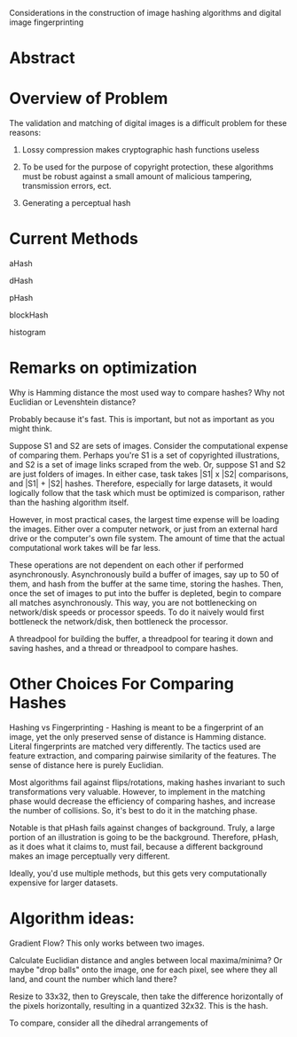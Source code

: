 Considerations in the construction of image hashing algorithms and digital image fingerprinting


# Abstract



# Overview of Problem

The validation and matching of digital images is a difficult problem for these reasons:

1. Lossy compression makes cryptographic hash functions useless

2. To be used for the purpose of copyright protection, these algorithms must be robust against a small amount of malicious tampering, transmission errors, ect.

3. Generating a perceptual hash

# Current Methods

aHash

dHash

pHash

blockHash

histogram


# Remarks on optimization
Why is Hamming distance the most used way to compare hashes? Why not Euclidian or Levenshtein distance?

Probably because it's fast. This is important, but not as important as you might think.

Suppose S1 and S2 are sets of images. Consider the computational expense of comparing them. Perhaps you're S1 is a set of copyrighted illustrations, and S2 is a set of image links scraped from the web. Or, suppose S1 and S2 are just folders of images. In either case, task takes |S1| x |S2| comparisons, and |S1| + |S2| hashes. Therefore, especially for large datasets, it would logically follow that the task which must be optimized is comparison, rather than the hashing algorithm itself.

However, in most practical cases, the largest time expense will be loading the images. Either over a computer network, or just from an external hard drive or the computer's own file system. The amount of time that the actual computational work takes will be far less.

These operations are not dependent on each other if performed asynchronously. Asynchronously build a buffer of images, say up to 50 of them, and hash from the buffer at the same time, storing the hashes. Then, once the set of images to put into the buffer is depleted, begin to compare all matches asynchronously. This way, you are not bottlenecking on network/disk speeds or processor speeds. To do it naively would first bottleneck the network/disk, then bottleneck the processor.

A threadpool for building the buffer, a threadpool for tearing it down and saving hashes, and a thread or threadpool to compare hashes.


# Other Choices For Comparing Hashes
Hashing vs Fingerprinting - Hashing is meant to be a fingerprint of an image, yet the only preserved sense of distance is Hamming distance. Literal fingerprints are matched very differently. The tactics used are feature extraction, and comparing pairwise similarity of the features. The sense of distance here is purely Euclidian.

Most algorithms fail against flips/rotations, making hashes invariant to such transformations very valuable. However, to implement in the matching phase would decrease the efficiency of comparing hashes, and increase the number of collisions. So, it's best to do it in the matching phase.

Notable is that pHash fails against changes of background. Truly, a large portion of an illustration is going to be the background. Therefore, pHash, as it does what it claims to, must fail, because a different background makes an image perceptually very different.

Ideally, you'd use multiple methods, but this gets very computationally expensive for larger datasets.


# Algorithm ideas:

Gradient Flow? This only works between two images.

Calculate Euclidian distance and angles between local maxima/minima?
Or maybe "drop balls" onto the image, one for each pixel, see where they all land, and count the number which land there?

Resize to 33x32, then to Greyscale, then take the difference horizontally of the pixels horizontally, resulting in a quantized 32x32. This is the hash.

To compare, consider all the dihedral arrangements of 
